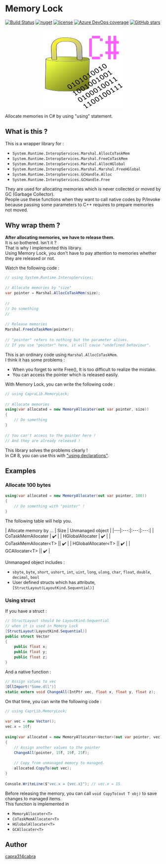 # Memory Lock

[![Build Status](https://dev.azure.com/capra314cabra/MemoryLock/_apis/build/status/capra314cabra.MemoryLock?branchName=master)](https://dev.azure.com/capra314cabra/MemoryLock/_build/latest?definitionId=5&branchName=master)
[![nuget](https://img.shields.io/nuget/v/MemoryLock)](https://www.nuget.org/packages/MemoryLock/)
[![license](https://img.shields.io/github/license/capra314cabra/MemoryLock)](https://github.com/capra314cabra/MemoryLock/blob/master/LICENSE)
[![Azure DevOps coverage](https://img.shields.io/azure-devops/coverage/capra314cabra/MemoryLock/5)](https://dev.azure.com/capra314cabra/MemoryLock/_build/latest?definitionId=5&branchName=master)
[![GitHub stars](https://img.shields.io/github/stars/capra314cabra/MemoryLock?style=social)](https://github.com/capra314cabra/MemoryLock)

<p align="center">
  <img src="image/icon_256.png"/>
</p>

Allocate memories in C# by using "using" statement.

## What is this ?

This is a wrapper library for :

- `System.Runtime.InteropServices.Marshal.AllocCoTaskMem`
- `System.Runtime.InteropServices.Marshal.FreeCoTaskMem`
- `System.Runtime.InteropServices.Marshal.AllocHGlobal`
- `System.Runtime.InteropServices.Marshal.Marshal.FreeHGlobal`
- `System.Runtime.InteropServices.GCHandle.Alloc`
- `System.Runtime.InteropServices.GCHandle.Free`

They are used for allocating memories which is never collected or moved by GC (Garbage Collector).  
People use these functions when they want to call native codes by P/Invoke because passing some parameters to C++ requires to prepare memories not moved.

## Why wrap them ?

__After allocating memories, we have to release them.__  
It is so bothered. Isn't it ?  
That is why I implemented this library.  
Using Memory Lock, you don't have to pay attention to memories whether they are released or not.

Watch the following code :
``` C#
// using System.Runtime.InteropServices;

// Allocate memories by "size"
var pointer = Marshal.AllocCoTaskMem(size);

//
// Do something
//

// Release memories
Marshal.FreeCoTaskMem(pointer);

// "pointer" refers to nothing but the parameter alives.
// If you use "pointer" here, it will cause "undefined behaviour".
```

This is an ordinary code using `Marshal.AllocCoTaskMem`.  
I think it has some problems : 
- When you forget to write Free(), It is too difficult to realize the mistake.
- You can access the pointer which is released easily.

With Memory Lock, you can write the following code :

``` C#
// using CapraLib.MemoryLock;

// Allocate memories
using(var allocated = new MemoryAllocater(out var pointer, size))
{
    // Do something
}

// You can't access to the pointer here !
// And they are already released !
```

This library solves the problems clearly !  
In C# 8, you can use this with ["using declarations"](https://docs.microsoft.com/en-us/dotnet/csharp/whats-new/csharp-8#using-declarations).

## Examples

### Allocate 100 bytes

``` C#
using(var allocated = new MemoryAllocater(out var pointer, 100))
{
    // Do something with "pointer" !
}
```

The following table will help you.

| Allocate memory by ... | Size | Unmanaged object |
|---|:---:|:---:|:---:|
| CoTaskMemAllocater | :heavy_check_mark: |
| HGlobalAllocater | :heavy_check_mark: |
| CoTaskMemAllocater&lt;T&gt; || :heavy_check_mark: |
| HGlobalAllocater&lt;T&gt; || :heavy_check_mark: |
| GCAllocater&lt;T&gt; || :heavy_check_mark: |

Unmanaged object includes : 
- `sbyte`, `byte`, `short`, `ushort`, `int`, `uint`, `long`, `ulong`, `char`, `float`, `double`, `decimal`, `bool`
- User defined structs which has attribute, `[StructLayout(LayoutKind.Sequential)]`

### Using struct

If you have a struct :

``` C#
// StructLayout should be LayoutKind.Sequential
// when it is used in Memory Lock
[StructLayout(LayoutKind.Sequential)]
public struct Vector
{
    public float x;
    public float y;
    public float z;
}
```

And a native function : 

``` C#
// Assign values to vec
[DllImport("Some.dll")]
static extern void ChangeAll(IntPtr vec, float x, float y, float z);
```

On that time, you can write the following code : 

``` C#
// using CaprLib.MemoryLock;

var vec = new Vector();
vec.x = 10f;

using(var allocated = new MemoryAllocater<Vector>(out var pointer, vec))
{
    // Assign another values to the pointer
    ChangeAll(pointer, 15f, 19f, 23f);

    // Copy from unmanaged memory to managed.
    allocated.CopyTo(out vec);
}

Console.WriteLine($"vec.x = {vec.x}"); // vec.x = 15
```

Before releasing the memory, you can call `void CopyTo(out T obj)` to save changes to managed items.  
This function is implemented in

- `MemoryAllocater<T>`
- `CoTaskMemAllocater<T>`
- `HGlobalAllocater<T>`
- `GCAllocater<T>`

## Author

[capra314cabra](https://github.com/capra314cabra)
